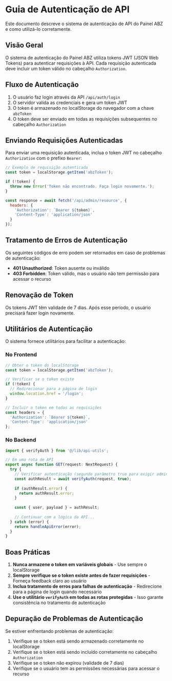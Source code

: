 # Guia de Autenticação de API

Este documento descreve o sistema de autenticação de API do Painel ABZ e como utilizá-lo corretamente.

## Visão Geral

O sistema de autenticação do Painel ABZ utiliza tokens JWT (JSON Web Tokens) para autenticar requisições à API. Cada requisição autenticada deve incluir um token válido no cabeçalho `Authorization`.

## Fluxo de Autenticação

1. O usuário faz login através da API `/api/auth/login`
2. O servidor valida as credenciais e gera um token JWT
3. O token é armazenado no localStorage do navegador com a chave `abzToken`
4. O token deve ser enviado em todas as requisições subsequentes no cabeçalho `Authorization`

## Enviando Requisições Autenticadas

Para enviar uma requisição autenticada, inclua o token JWT no cabeçalho `Authorization` com o prefixo `Bearer`:

```javascript
// Exemplo de requisição autenticada
const token = localStorage.getItem('abzToken');

if (!token) {
  throw new Error('Token não encontrado. Faça login novamente.');
}

const response = await fetch('/api/admin/resource', {
  headers: {
    'Authorization': `Bearer ${token}`,
    'Content-Type': 'application/json'
  }
});
```

## Tratamento de Erros de Autenticação

Os seguintes códigos de erro podem ser retornados em caso de problemas de autenticação:

- **401 Unauthorized**: Token ausente ou inválido
- **403 Forbidden**: Token válido, mas o usuário não tem permissão para acessar o recurso

## Renovação de Token

Os tokens JWT têm validade de 7 dias. Após esse período, o usuário precisará fazer login novamente.

## Utilitários de Autenticação

O sistema fornece utilitários para facilitar a autenticação:

### No Frontend

```javascript
// Obter o token do localStorage
const token = localStorage.getItem('abzToken');

// Verificar se o token existe
if (!token) {
  // Redirecionar para a página de login
  window.location.href = '/login';
}

// Incluir o token em todas as requisições
const headers = {
  'Authorization': `Bearer ${token}`,
  'Content-Type': 'application/json'
};
```

### No Backend

```typescript
import { verifyAuth } from '@/lib/api-utils';

// Em uma rota de API
export async function GET(request: NextRequest) {
  try {
    // Verificar autenticação (segundo parâmetro true para exigir admin)
    const authResult = await verifyAuth(request, true);
    
    if (authResult.error) {
      return authResult.error;
    }
    
    const { user, payload } = authResult;
    
    // Continuar com a lógica da API...
  } catch (error) {
    return handleApiError(error);
  }
}
```

## Boas Práticas

1. **Nunca armazene o token em variáveis globais** - Use sempre o localStorage
2. **Sempre verifique se o token existe antes de fazer requisições** - Forneça feedback claro ao usuário
3. **Inclua tratamento de erros para falhas de autenticação** - Redirecione para a página de login quando necessário
4. **Use o utilitário `verifyAuth` em todas as rotas protegidas** - Isso garante consistência no tratamento de autenticação

## Depuração de Problemas de Autenticação

Se estiver enfrentando problemas de autenticação:

1. Verifique se o token está sendo armazenado corretamente no localStorage
2. Verifique se o token está sendo incluído corretamente no cabeçalho `Authorization`
3. Verifique se o token não expirou (validade de 7 dias)
4. Verifique se o usuário tem as permissões necessárias para acessar o recurso
